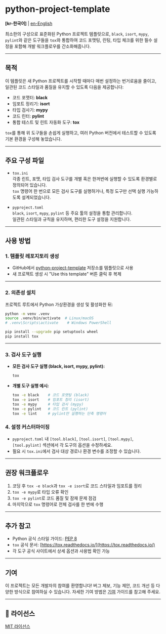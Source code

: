 # python-project-template

**[kr-한국어]** | [en-English](README.en.md)

최소한의 구성으로 표준화된 Python 프로젝트 템플릿으로, `black`, `isort`, `mypy`, `pylint`와 같은 도구들을 `tox`와 통합하여 코드 포맷팅, 린팅, 타입 체크를 위한 필수 설정을 포함해 개발 워크플로우를 간소화해줍니다.

---

## 목적

이 템플릿은 새 Python 프로젝트를 시작할 때마다 매번 설정하는 번거로움을 줄이고, 일관된 코드 스타일과 품질을 유지할 수 있도록 다음을 제공합니다:

- 코드 포맷터: **black**
- 임포트 정리기: **isort**
- 타입 검사기: **mypy**
- 코드 린터: **pylint**
- 통합 테스트 및 린트 자동화 도구: **tox**

`tox`를 통해 위 도구들을 손쉽게 실행하고, 여러 Python 버전에서 테스트할 수 있도록 기본 환경을 구성해 놓았습니다.

---

## 주요 구성 파일

- `tox.ini`  
  각종 린트, 포맷, 타입 검사 도구를 개별 혹은 한꺼번에 실행할 수 있도록 환경별로 정의되어 있습니다.  
  `tox` 명령어 한 번으로 모든 검사 도구를 실행하거나, 특정 도구만 선택 실행 가능하도록 설계되었습니다.

- `pyproject.toml`  
  `black`, `isort`, `mypy`, `pylint` 등 주요 툴의 설정을 통합 관리합니다.  
  일관된 스타일과 규칙을 유지하며, 편리한 도구 설정을 지원합니다.

---

## 사용 방법

### 1. 템플릿 레포지토리 생성

- GitHub에서 [python-project-template](https://github.com/yourusername/python-project-template) 저장소를 템플릿으로 사용  
- 새 프로젝트 생성 시 "Use this template" 버튼 클릭 후 복제

---

### 2. 의존성 설치

프로젝트 루트에서 Python 가상환경을 생성 및 활성화한 뒤:

```bash
python -m venv .venv
source .venv/bin/activate  # Linux/macOS
# .venv\Scripts\activate    # Windows PowerShell

pip install --upgrade pip setuptools wheel
pip install tox
```

---

### 3. 검사 도구 실행

- **모든 검사 도구 실행 (black, isort, mypy, pylint):**

  ```bash
  tox
  ```

- **개별 도구 실행 예시:**

  ```bash
  tox -e black    # 코드 포맷팅 (black)
  tox -e isort    # 임포트 정리 (isort)
  tox -e mypy     # 타입 검사 (mypy)
  tox -e pylint   # 코드 린트 (pylint)
  tox -e lint     # pylint만 실행하는 단축 명령어
  ```

### 4. 설정 커스터마이징

- `pyproject.toml` 내 `[tool.black]`, `[tool.isort]`, `[tool.mypy]`, `[tool.pylint]` 섹션에서 각 도구의 옵션을 수정하세요.
- 필요 시 `tox.ini`에서 검사 대상 경로나 환경 변수를 조정할 수 있습니다.

---

## 권장 워크플로우

1. 코딩 후 `tox -e black`과 `tox -e isort`로 코드 스타일과 임포트를 정리
2. `tox -e mypy`로 타입 오류 확인
3. `tox -e pylint`로 코드 품질 및 잠재 문제 점검
4. 마지막으로 `tox` 명령어로 전체 검사를 한 번에 수행

---

## 추가 참고

- Python 공식 스타일 가이드: [PEP 8](https://pep8.org/)
- `tox` 공식 문서: [https://tox.readthedocs.io/](https://tox.readthedocs.io/)
- 각 도구 공식 사이트에서 상세 옵션과 사용법 확인 가능

---

## 기여
이 프로젝트는 모든 개발자의 참여를 환영합니다!
버그 제보, 기능 제안, 코드 개선 등 다양한 방식으로 참여하실 수 있습니다.
자세한 기여 방법은 [기여](./CONTRIBUTING.ko.md)  가이드를 참고해 주세요.

---

## 📝 라이선스

[MIT 라이선스](LICENSE)
